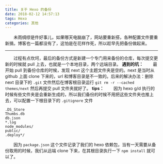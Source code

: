 ```yaml
---
title: 关于 Hexo 的备份
date: 2018-02-12 14:57:13
tags: Hexo
categories: 其他
---
```

　　未雨绸缪是件好事儿，如果哪天电脑崩了，网站要重新搭，各种配置文件要重新搞，博客也一篇都没有了，这怕是在花样作死，所以趁早先把备份做起来。<!--more-->

---
　　过程有点坎坷，最后的备份方式是新建一个专门用来备份的仓库，每次提交更新的时候就 pull 上去，也就是一个本地目录，两个远端目录。
**遇到的坑：**
　　最开始 pull 到备份仓库的时候，发现 next 这个主题文件夹是空的。next 是当时从 github 上面 clone 下来的，url 和博客目录是不一致的。后来的解决办法：删除 next 目录下的 `.git` 文件然后在博客根目录运行 `git rm -r --cached themes/next` 然后再提交 pull 文件夹就好了。
**tips：**
　　因为 hexo g/d 执行的时候有些文件夹是会重新生成的，所以我们备份的时候不用把这些文件夹也推上去，可以配置一下根目录下的 `.gitignore` 文件
```
.DS_Store
Thumbs.db
db.json
*.log
node_modules/
public/
.deploy*/
```
　　因为 `package.json` 这个文件记录了我们的 hexo 依赖包，当有一天需要从备份取用的时候，我们从远端 clone 下来，在其根目录执行一下 `npm install` 就可以了。